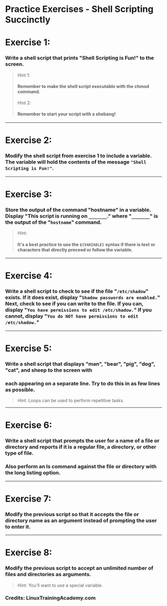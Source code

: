 # Practice Exercises - Shell Scripting Succinctly
#  Exercise 1:
### Write a shell script that prints "Shell Scripting is Fun!" to the screen.
> Hint 1:
>#### Remember to make the shell script executable with the chmod command.
>Hint 2:
>#### Remember to start your script with a shebang!
__________________________________________________________________________
# Exercise 2:
### Modify the shell script from exercise 1 to include a variable. The variable will hold the contents of the message `"Shell Scripting is Fun!"`.
__________________________________________________________________________
# Exercise 3:
### Store the output of the command "hostname" in a variable. Display "This script is running on `_______`." where "`_______`" is the output of the "`hostname`" command.
> Hint:
> #### It's a best practice to use the `${VARIABLE}` syntax if there is text or characters that directly preceed or follow the variable.
__________________________________________________________________________
# Exercise 4:
### Write a shell script to check to see if the file "`/etc/shadow`" exists. If it does exist, display "`Shadow passwords are enabled.`" Next, check to see if you can write to the file. If you can, display "`You have permissions to edit /etc/shadow.`" If you cannot, display "`You do NOT have permissions to edit /etc/shadow.`"
__________________________________________________________________________
# Exercise 5:
### Write a shell script that displays "man", "bear", "pig", "dog", "cat", and sheep to the screen with
### each appearing on a separate line. Try to do this in as few lines as possible.
> Hint: Loops can be used to perform repetitive tasks.
__________________________________________________________________________
# Exercise 6:
### Write a shell script that prompts the user for a name of a file or directory and reports if it is a regular file, a directory, or other type of file.
### Also perform an ls command against the file or directory with the long listing option.
__________________________________________________________________________
# Exercise 7:
### Modify the previous script so that it accepts the file or directory name as an argument instead of prompting the user to enter it.
__________________________________________________________________________
# Exercise 8:
### Modify the previous script to accept an unlimited number of files and directories as arguments.
> Hint: You'll want to use a special variable.

### Credits: LinuxTrainingAcademy.com
